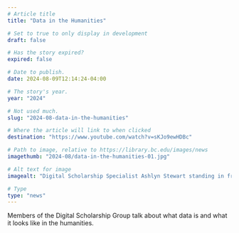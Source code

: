 ```yaml
---
# Article title
title: "Data in the Humanities"

# Set to true to only display in development
draft: false

# Has the story expired?
expired: false

# Date to publish. 
date: 2024-08-09T12:14:24-04:00

# The story's year.
year: "2024"

# Not used much.
slug: "2024-08-data-in-the-humanities"

# Where the article will link to when clicked
destination: "https://www.youtube.com/watch?v=sKJo9ewHDBc"

# Path to image, relative to https://library.bc.edu/images/news
imagethumb: "2024-08/data-in-the-humanities-01.jpg"

# Alt text for image
imagealt: "Digital Scholarship Specialist Ashlyn Stewart standing in front of a black background"

# Type
type: "news"
---
```


Members of the Digital Scholarship Group talk about what data is and what it looks like in the humanities.
